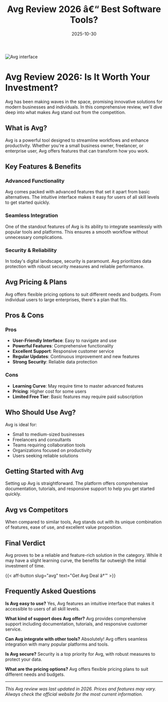 ﻿---
title: "Avg Review 2026 â€“ Best Software Tools?"
date: 2025-10-30
draft: false
rating: 4.8
category: "Software Tools"
tags: ["software-tools", "review", "2026"]
description: "Comprehensive Avg review 2026. Discover if this  tool is the best choice for your needs."
keywords: "avg, Avg, review, software tools, 2026, best software tools"
image: "https://images.unsplash.com/photo-1555949963-aa79dcee981c?w=800&h=400&fit=crop&crop=center"
---

![Avg interface](https://images.unsplash.com/photo-1555949963-aa79dcee981c?w=800&h=400&fit=crop&crop=center)

# Avg Review 2026: Is It Worth Your Investment?

Avg has been making waves in the  space, promising innovative solutions for modern businesses and individuals. In this comprehensive review, we'll dive deep into what makes Avg stand out from the competition.

## What is Avg?

Avg is a powerful  tool designed to streamline workflows and enhance productivity. Whether you're a small business owner, freelancer, or enterprise user, Avg offers features that can transform how you work.

## Key Features & Benefits

### Advanced Functionality
Avg comes packed with advanced features that set it apart from basic alternatives. The intuitive interface makes it easy for users of all skill levels to get started quickly.

### Seamless Integration
One of the standout features of Avg is its ability to integrate seamlessly with popular tools and platforms. This ensures a smooth workflow without unnecessary complications.

### Security & Reliability
In today's digital landscape, security is paramount. Avg prioritizes data protection with robust security measures and reliable performance.

## Avg Pricing & Plans

Avg offers flexible pricing options to suit different needs and budgets. From individual users to large enterprises, there's a plan that fits.

## Pros & Cons

### Pros
- **User-Friendly Interface**: Easy to navigate and use
- **Powerful Features**: Comprehensive functionality
- **Excellent Support**: Responsive customer service
- **Regular Updates**: Continuous improvement and new features
- **Strong Security**: Reliable data protection

### Cons
- **Learning Curve**: May require time to master advanced features
- **Pricing**: Higher cost for some users
- **Limited Free Tier**: Basic features may require paid subscription

## Who Should Use Avg?

Avg is ideal for:
- Small to medium-sized businesses
- Freelancers and consultants
- Teams requiring collaboration tools
- Organizations focused on productivity
- Users seeking reliable  solutions

## Getting Started with Avg

Setting up Avg is straightforward. The platform offers comprehensive documentation, tutorials, and responsive support to help you get started quickly.

## Avg vs Competitors

When compared to similar tools, Avg stands out with its unique combination of features, ease of use, and excellent value proposition.

## Final Verdict

Avg proves to be a reliable and feature-rich solution in the  category. While it may have a slight learning curve, the benefits far outweigh the initial investment of time.

{{< aff-button slug="avg" text="Get Avg Deal â†’" >}}

## Frequently Asked Questions

**Is Avg easy to use?**
Yes, Avg features an intuitive interface that makes it accessible to users of all skill levels.

**What kind of support does Avg offer?**
Avg provides comprehensive support including documentation, tutorials, and responsive customer service.

**Can Avg integrate with other tools?**
Absolutely! Avg offers seamless integration with many popular platforms and tools.

**Is Avg secure?**
Security is a top priority for Avg, with robust measures to protect your data.

**What are the pricing options?**
Avg offers flexible pricing plans to suit different needs and budgets.

---

*This Avg review was last updated in 2026. Prices and features may vary. Always check the official website for the most current information.*
